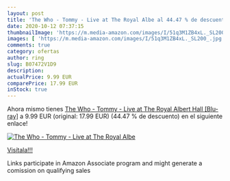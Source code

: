 ```yaml
---
layout: post
title: 'The Who - Tommy - Live at The Royal Albe al 44.47 % de descuento'
date: 2020-10-12 07:37:15
thumbnailImage: 'https://m.media-amazon.com/images/I/51q3M1ZB4xL._SL200_.jpg'
images: [ 'https://m.media-amazon.com/images/I/51q3M1ZB4xL._SL200_.jpg' ]
comments: true
category: ofertas
author: ring
slug: B07472V1D9
description:
actualPrice: 9.99 EUR
comparePrice: 17.99 EUR
inStock: true
---
```


Ahora mismo tienes [The Who - Tommy - Live at The Royal Albert Hall [Blu-ray]](https://www.amazon.fr/dp/B07472V1D9/?tag=tolees0d-21) a 9.99 EUR (original: 17.99 EUR) (44.47 %  de descuento) en el siguiente enlace!

[![The Who - Tommy - Live at The Royal Albe](https://m.media-amazon.com/images/I/51q3M1ZB4xL._SL200_.jpg)](https://www.amazon.fr/dp/B07472V1D9/?tag=tolees0d-21)

[Visítala!!!](https://www.amazon.fr/dp/B07472V1D9/?tag=tolees0d-21)

Links participate in Amazon Associate program and might generate a comission on qualifying sales
